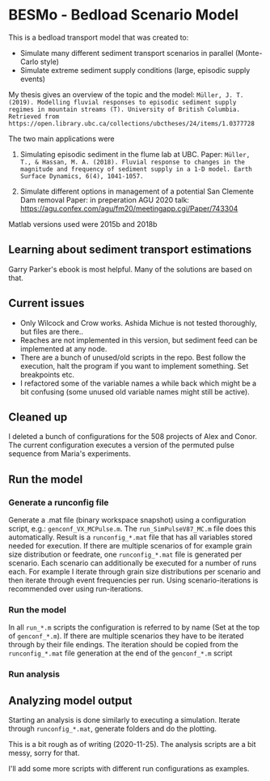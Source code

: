 # BESMo - Bedload Scenario Model
This is a bedload transport model that was created to:
- Simulate many different sediment transport scenarios in parallel (Monte-Carlo style)
- Simulate extreme sediment supply conditions (large, episodic supply events)

My thesis gives an overview of the topic and the model:
`Müller, J. T. (2019). Modelling fluvial responses to episodic sediment supply regimes in mountain streams (T). University of British Columbia. Retrieved from https://open.library.ubc.ca/collections/ubctheses/24/items/1.0377728`

The two main applications were
1. Simulating episodic sediment in the flume lab at UBC. Paper:
`Müller, T., & Hassan, M. A. (2018). Fluvial response to changes in the magnitude and frequency of sediment supply in a 1-D model. Earth Surface Dynamics, 6(4), 1041-1057.`

2. Simulate different options in management of a potential San Clemente Dam removal
Paper: in preperation
AGU 2020 talk: https://agu.confex.com/agu/fm20/meetingapp.cgi/Paper/743304

Matlab versions used were 2015b and 2018b

## Learning about sediment transport estimations
Garry Parker's ebook is most helpful. Many of the solutions are based on that.


## Current issues
* Only Wilcock and Crow works. Ashida Michue is not tested thoroughly, but files are there..
* Reaches are not implemented in this version, but sediment feed can be implemented at any node.
* There are a bunch of unused/old scripts in the repo. Best follow the execution, halt the program if you want to implement something. Set breakpoints etc.
* I refactored some of the variable names a while back which might be a bit confusing (some unused old variable names might still be active). 

## Cleaned up
I deleted a bunch of configurations for the 508 projects of Alex and Conor.
The current configuration executes a version of the permuted pulse sequence from Maria's experiments.

## Run the model
### Generate a runconfig file
Generate a .mat file (binary workspace snapshot) using a configuration script, e.g.: `genconf_VX_MCPulse.m`. The `run_SimPulseV87_MC.m` file does this automatically.
Result is a `runconfig_*.mat` file that has all variables stored needed for execution.
If there are multiple scenarios of for example grain size distribution or feedrate, 
one `runconfig_*.mat` file is generated per scenario. Each scenario can additionally be
executed for a number of runs each. For example I iterate through grain size distributions
per scenario and then iterate through event frequencies per run.
Using scenario-iterations is recommended over using run-iterations.

### Run the model
In all `run_*.m` scripts the configuration is referred to by name (Set at the top of `genconf_*.m`).
If there are multiple scenarios they have to be iterated through by their file endings.
The iteration should be copied from the `runconfig_*.mat` file generation at the end of the  `genconf_*.m` script

### Run analysis

## Analyzing model output
Starting an analysis is done similarly to executing a simulation. Iterate through 
`runconfig_*.mat`, generate folders and do the plotting.

This is a bit rough as of writing (2020-11-25). The analysis scripts are a bit messy, sorry for that.

I'll add some more scripts with different run configurations as examples.